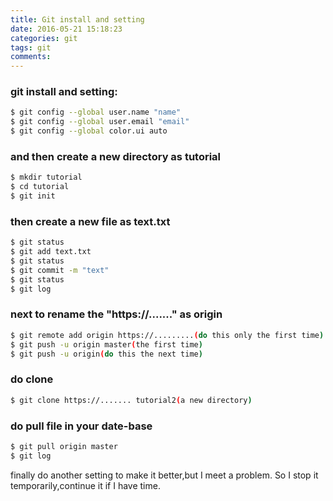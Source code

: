 ```yaml
---
title: Git install and setting
date: 2016-05-21 15:18:23
categories: git
tags: git
comments:
---
```

### git install and setting:

``` bash
$ git config --global user.name "name"
$ git config --global user.email "email"
$ git config --global color.ui auto
```

### and then create a new directory as tutorial

``` bash
$ mkdir tutorial
$ cd tutorial
$ git init
```

### then create a new file as text.txt

``` bash
$ git status
$ git add text.txt
$ git status
$ git commit -m "text"
$ git status
$ git log
```

### next to rename the "https://......." as origin

``` bash
$ git remote add origin https://.........(do this only the first time)
$ git push -u origin master(the first time)
$ git push -u origin(do this the next time)
```

### do clone

``` bash
$ git clone https://....... tutorial2(a new directory)
```

### do pull file in your date-base

``` bash
$ git pull origin master
$ git log
```

finally do another setting to make it better,but I meet a problem.
So I stop it temporarily,continue it if I have time.